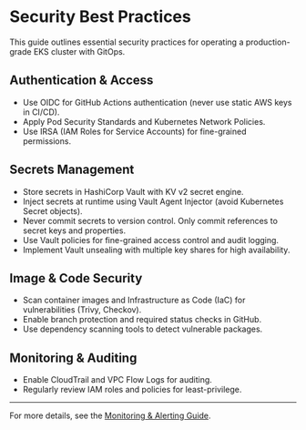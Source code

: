 # Security Best Practices

This guide outlines essential security practices for operating a production-grade EKS cluster with GitOps.

## Authentication & Access
- Use OIDC for GitHub Actions authentication (never use static AWS keys in CI/CD).
- Apply Pod Security Standards and Kubernetes Network Policies.
- Use IRSA (IAM Roles for Service Accounts) for fine-grained permissions.

## Secrets Management
- Store secrets in HashiCorp Vault with KV v2 secret engine.
- Inject secrets at runtime using Vault Agent Injector (avoid Kubernetes Secret objects).
- Never commit secrets to version control. Only commit references to secret keys and properties.
- Use Vault policies for fine-grained access control and audit logging.
- Implement Vault unsealing with multiple key shares for high availability.

## Image & Code Security
- Scan container images and Infrastructure as Code (IaC) for vulnerabilities (Trivy, Checkov).
- Enable branch protection and required status checks in GitHub.
- Use dependency scanning tools to detect vulnerable packages.

## Monitoring & Auditing
- Enable CloudTrail and VPC Flow Logs for auditing.
- Regularly review IAM roles and policies for least-privilege.

---

For more details, see the [Monitoring & Alerting Guide](monitoring-alerting.md).
